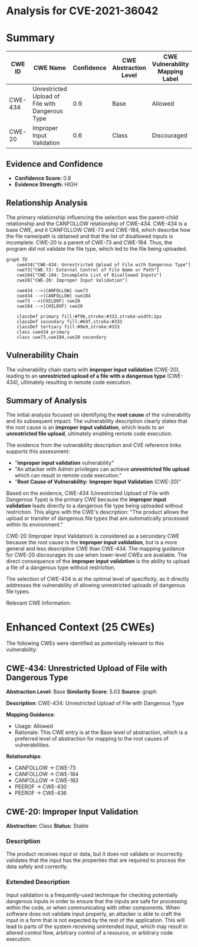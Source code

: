 # Analysis for CVE-2021-36042

# Summary
| CWE ID | CWE Name | Confidence | CWE Abstraction Level | CWE Vulnerability Mapping Label | CWE-Vulnerability Mapping Notes |
|---|---|---|---|---|---|
| CWE-434 | Unrestricted Upload of File with Dangerous Type | 0.9 | Base | Allowed | Primary CWE |
| CWE-20 | Improper Input Validation | 0.6 | Class | Discouraged | Secondary Candidate |

## Evidence and Confidence

*   **Confidence Score:** 0.8
*   **Evidence Strength:** HIGH

## Relationship Analysis
The primary relationship influencing the selection was the parent-child relationship and the CANFOLLOW relationship of CWE-434. CWE-434 is a base CWE, and it CANFOLLOW CWE-73 and CWE-184, which describe how the file name/path is obtained and that the list of disallowed inputs is incomplete. CWE-20 is a parent of CWE-73 and CWE-184. Thus, the program did not validate the file type, which led to the file being uploaded.

```mermaid
graph TD
    cwe434["CWE-434: Unrestricted Upload of File with Dangerous Type"]
    cwe73["CWE-73: External Control of File Name or Path"]
    cwe184["CWE-184: Incomplete List of Disallowed Inputs"]
    cwe20["CWE-20: Improper Input Validation"]

    cwe434 -->|CANFOLLOW| cwe73
    cwe434 -->|CANFOLLOW| cwe184
    cwe73 -->|CHILDOF| cwe20
    cwe184 -->|CHILDOF| cwe20

    classDef primary fill:#f96,stroke:#333,stroke-width:2px
    classDef secondary fill:#69f,stroke:#333
    classDef tertiary fill:#9e9,stroke:#333
    class cwe434 primary
    class cwe73,cwe184,cwe20 secondary
```

## Vulnerability Chain
The vulnerability chain starts with **improper input validation** (CWE-20), leading to an **unrestricted upload of a file with a dangerous type** (CWE-434), ultimately resulting in remote code execution.

## Summary of Analysis
The initial analysis focused on identifying the **root cause** of the vulnerability and its subsequent impact. The vulnerability description clearly states that the root cause is an **improper input validation**, which leads to an **unrestricted file upload**, ultimately enabling remote code execution.

The evidence from the vulnerability description and CVE reference links supports this assessment:

*   "**improper input validation** vulnerability"
*   "An attacker with Admin privileges can achieve **unrestricted file upload** which can result in remote code execution."
*   "**Root Cause of Vulnerability:** **Improper Input Validation** (CWE-20)"

Based on the evidence, CWE-434 (Unrestricted Upload of File with Dangerous Type) is the primary CWE because the **improper input validation** leads directly to a dangerous file type being uploaded without restriction. This aligns with the CWE's description: "The product allows the upload or transfer of dangerous file types that are automatically processed within its environment."

CWE-20 (Improper Input Validation) is considered as a secondary CWE because the root cause is the **improper input validation**, but is a more general and less descriptive CWE than CWE-434. The mapping guidance for CWE-20 discourages its use when lower-level CWEs are available. The direct consequence of the **improper input validation** is the ability to upload a file of a dangerous type without restriction.

The selection of CWE-434 is at the optimal level of specificity, as it directly addresses the vulnerability of allowing unrestricted uploads of dangerous file types.

Relevant CWE Information:

# Enhanced Context (25 CWEs)
The following CWEs were identified as potentially relevant to this vulnerability:

## CWE-434: Unrestricted Upload of File with Dangerous Type
**Abstraction Level**: Base
**Similarity Score**: 5.03
**Source**: graph

**Description**:
CWE-434: Unrestricted Upload of File with Dangerous Type

**Mapping Guidance**:
- Usage: Allowed
- Rationale: This CWE entry is at the Base level of abstraction, which is a preferred level of abstraction for mapping to the root causes of vulnerabilities.

**Relationships**:
- CANFOLLOW -> CWE-73
- CANFOLLOW -> CWE-184
- CANFOLLOW -> CWE-183
- PEEROF -> CWE-430
- PEEROF -> CWE-436

## CWE-20: Improper Input Validation
**Abstraction:** Class
**Status:** Stable

### Description
The product receives input or data, but it does
        not validate or incorrectly validates that the input has the
        properties that are required to process the data safely and
        correctly.

### Extended Description


Input validation is a frequently-used technique for checking potentially dangerous inputs in order to ensure that the inputs are safe for processing within the code, or when communicating with other components. When software does not validate input properly, an attacker is able to craft the input in a form that is not expected by the rest of the application. This will lead to parts of the system receiving unintended input, which may result in altered control flow, arbitrary control of a resource, or arbitrary code execution.